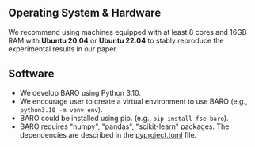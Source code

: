 ## Operating System & Hardware
We recommend using machines equipped with at least 8 cores and 16GB RAM with **Ubuntu 20.04** or **Ubuntu 22.04** to stably reproduce the experimental results in our paper.  

## Software

- We develop BARO using Python 3.10.
- We encourage user to create a virtual environment to use BARO (e.g., `python3.10 -m venv env`).
- BARO could be installed using pip. (e.g., `pip install fse-baro`).
- BARO requires "numpy", "pandas", "scikit-learn" packages. The dependencies are described in the [pyproject.toml](pyproject.toml) file.
